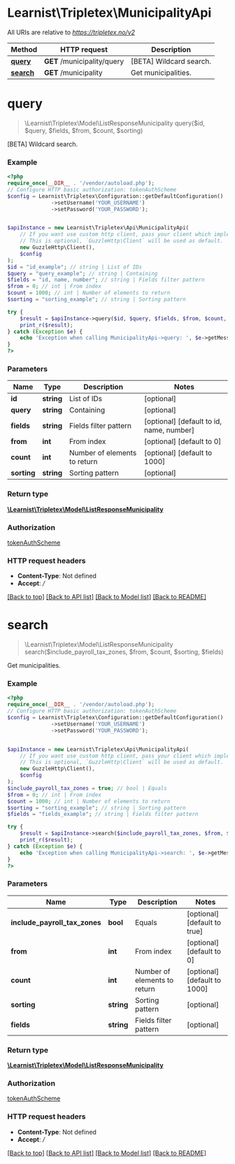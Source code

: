 # Learnist\Tripletex\MunicipalityApi

All URIs are relative to *https://tripletex.no/v2*

Method | HTTP request | Description
------------- | ------------- | -------------
[**query**](MunicipalityApi.md#query) | **GET** /municipality/query | [BETA] Wildcard search.
[**search**](MunicipalityApi.md#search) | **GET** /municipality | Get municipalities.

# **query**
> \Learnist\Tripletex\Model\ListResponseMunicipality query($id, $query, $fields, $from, $count, $sorting)

[BETA] Wildcard search.

### Example
```php
<?php
require_once(__DIR__ . '/vendor/autoload.php');
// Configure HTTP basic authorization: tokenAuthScheme
$config = Learnist\Tripletex\Configuration::getDefaultConfiguration()
              ->setUsername('YOUR_USERNAME')
              ->setPassword('YOUR_PASSWORD');


$apiInstance = new Learnist\Tripletex\Api\MunicipalityApi(
    // If you want use custom http client, pass your client which implements `GuzzleHttp\ClientInterface`.
    // This is optional, `GuzzleHttp\Client` will be used as default.
    new GuzzleHttp\Client(),
    $config
);
$id = "id_example"; // string | List of IDs
$query = "query_example"; // string | Containing
$fields = "id, name, number"; // string | Fields filter pattern
$from = 0; // int | From index
$count = 1000; // int | Number of elements to return
$sorting = "sorting_example"; // string | Sorting pattern

try {
    $result = $apiInstance->query($id, $query, $fields, $from, $count, $sorting);
    print_r($result);
} catch (Exception $e) {
    echo 'Exception when calling MunicipalityApi->query: ', $e->getMessage(), PHP_EOL;
}
?>
```

### Parameters

Name | Type | Description  | Notes
------------- | ------------- | ------------- | -------------
 **id** | **string**| List of IDs | [optional]
 **query** | **string**| Containing | [optional]
 **fields** | **string**| Fields filter pattern | [optional] [default to id, name, number]
 **from** | **int**| From index | [optional] [default to 0]
 **count** | **int**| Number of elements to return | [optional] [default to 1000]
 **sorting** | **string**| Sorting pattern | [optional]

### Return type

[**\Learnist\Tripletex\Model\ListResponseMunicipality**](../Model/ListResponseMunicipality.md)

### Authorization

[tokenAuthScheme](../../README.md#tokenAuthScheme)

### HTTP request headers

 - **Content-Type**: Not defined
 - **Accept**: */*

[[Back to top]](#) [[Back to API list]](../../README.md#documentation-for-api-endpoints) [[Back to Model list]](../../README.md#documentation-for-models) [[Back to README]](../../README.md)

# **search**
> \Learnist\Tripletex\Model\ListResponseMunicipality search($include_payroll_tax_zones, $from, $count, $sorting, $fields)

Get municipalities.

### Example
```php
<?php
require_once(__DIR__ . '/vendor/autoload.php');
// Configure HTTP basic authorization: tokenAuthScheme
$config = Learnist\Tripletex\Configuration::getDefaultConfiguration()
              ->setUsername('YOUR_USERNAME')
              ->setPassword('YOUR_PASSWORD');


$apiInstance = new Learnist\Tripletex\Api\MunicipalityApi(
    // If you want use custom http client, pass your client which implements `GuzzleHttp\ClientInterface`.
    // This is optional, `GuzzleHttp\Client` will be used as default.
    new GuzzleHttp\Client(),
    $config
);
$include_payroll_tax_zones = true; // bool | Equals
$from = 0; // int | From index
$count = 1000; // int | Number of elements to return
$sorting = "sorting_example"; // string | Sorting pattern
$fields = "fields_example"; // string | Fields filter pattern

try {
    $result = $apiInstance->search($include_payroll_tax_zones, $from, $count, $sorting, $fields);
    print_r($result);
} catch (Exception $e) {
    echo 'Exception when calling MunicipalityApi->search: ', $e->getMessage(), PHP_EOL;
}
?>
```

### Parameters

Name | Type | Description  | Notes
------------- | ------------- | ------------- | -------------
 **include_payroll_tax_zones** | **bool**| Equals | [optional] [default to true]
 **from** | **int**| From index | [optional] [default to 0]
 **count** | **int**| Number of elements to return | [optional] [default to 1000]
 **sorting** | **string**| Sorting pattern | [optional]
 **fields** | **string**| Fields filter pattern | [optional]

### Return type

[**\Learnist\Tripletex\Model\ListResponseMunicipality**](../Model/ListResponseMunicipality.md)

### Authorization

[tokenAuthScheme](../../README.md#tokenAuthScheme)

### HTTP request headers

 - **Content-Type**: Not defined
 - **Accept**: */*

[[Back to top]](#) [[Back to API list]](../../README.md#documentation-for-api-endpoints) [[Back to Model list]](../../README.md#documentation-for-models) [[Back to README]](../../README.md)

